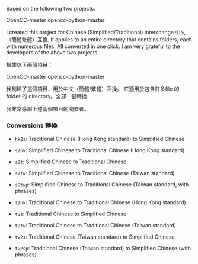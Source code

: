 Based on the following two projects:

OpenCC-master
opencc-python-master

I created this project for Chinese (Simplified/Traditional) interchange 中文（簡體繁體）互換. 
It applies to an entire directory that contains folders, each with numerous files, All converted in one click.
I am very grateful to the developers of the above two projects

根據以下兩個項目：

OpenCC-master
opencc-python-master

我創建了這個項目，用於中文（簡體/繁體）互換。
它適用於包含許多file 的 folder 的 directory。全部一鍵轉換

我非常感謝上述兩個項目的開發者。

### Conversions 轉換

* `hk2s`: Traditional Chinese (Hong Kong standard) to Simplified Chinese

* `s2hk`: Simplified Chinese to Traditional Chinese (Hong Kong standard)

* `s2t`: Simplified Chinese to Traditional Chinese

* `s2tw`: Simplified Chinese to Traditional Chinese (Taiwan standard)

* `s2twp`: Simplified Chinese to Traditional Chinese (Taiwan standard, with phrases)

* `t2hk`: Traditional Chinese to Traditional Chinese (Hong Kong standard)

* `t2s`: Traditional Chinese to Simplified Chinese

* `t2tw`: Traditional Chinese to Traditional Chinese (Taiwan standard)

* `tw2s`: Traditional Chinese (Taiwan standard) to Simplified Chinese

* `tw2sp`: Traditional Chinese (Taiwan standard) to Simplified Chinese (with phrases)
###
